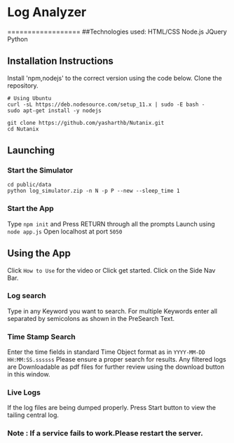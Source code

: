 # Log Analyzer
==================
##Technologies used:
HTML/CSS
Node.js
JQuery
Python
## Installation Instructions
Install 'npm,nodejs' to the correct version using the code below.
Clone the repository.
```
# Using Ubuntu
curl -sL https://deb.nodesource.com/setup_11.x | sudo -E bash -
sudo apt-get install -y nodejs

git clone https://github.com/yasharthb/Nutanix.git
cd Nutanix
```


## Launching 
### Start the Simulator 
```
cd public/data
python log_simulator.zip -n N -p P --new --sleep_time 1
```
### Start the App

Type ``` npm init ``` and Press RETURN through all the prompts
Launch using ```node app.js```
Open localhost at port ```5050```
## Using the App
Click ```How to Use``` for the video or Click get started.
Click on the Side Nav Bar.
### Log search
Type in any Keyword you want to search.
For multiple Keywords enter all separated by semicolons as shown in the PreSearch Text.
### Time Stamp Search
Enter the time fields in standard Time Object format as in ```YYYY-MM-DD HH:MM:SS.ssssss```
Please ensure a proper search for results.
Any filtered logs are Downloadable as pdf files for further review using the download button in this window.
### Live Logs
If the log files are being dumped properly.
Press Start button to view the tailing central log.

### Note : If a service fails to work.Please restart the server.